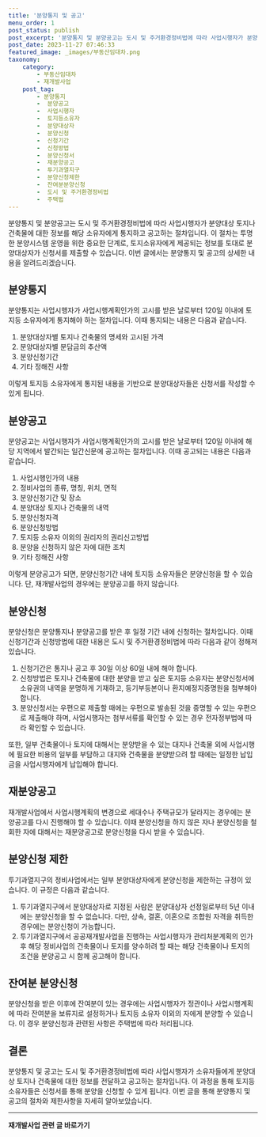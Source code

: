 ```yaml
---
title: '분양통지 및 공고'
menu_order: 1
post_status: publish
post_excerpt: '분양통지 및 분양공고는 도시 및 주거환경정비법에 따라 사업시행자가 분양대상 토지나 건축물에 대한 정보를 해당 소유자에게 통지하고 공고하는 절차입니다. 이 절차는 투명한 분양시스템 운영을 위한 중요한 단계로, 토지소유자에게 제공되는 정보를 토대로 분양대상자가 신청서를 제출할 수 있습니다. 이번 글에서는 분양통지 및 공고의 상세한 내용을 알려드리겠습니다.'
post_date: 2023-11-27 07:46:33
featured_image: _images/부동산임대차.png
taxonomy:
    category:
        - 부동산임대차
        - 재개발사업
    post_tag:
        - 분양통지
        -  분양공고
        -  사업시행자
        -  토지등소유자
        -  분양대상자
        -  분양신청
        -  신청기간
        -  신청방법
        -  분양신청서
        -  재분양공고
        -  투기과열지구
        -  분양신청제한
        -  잔여분분양신청
        -  도시 및 주거환경정비법
        -  주택법
---
```



분양통지 및 분양공고는 도시 및 주거환경정비법에 따라 사업시행자가 분양대상 토지나 건축물에 대한 정보를 해당 소유자에게 통지하고 공고하는 절차입니다. 이 절차는 투명한 분양시스템 운영을 위한 중요한 단계로, 토지소유자에게 제공되는 정보를 토대로 분양대상자가 신청서를 제출할 수 있습니다. 이번 글에서는 분양통지 및 공고의 상세한 내용을 알려드리겠습니다.

## 분양통지

분양통지는 사업시행자가 사업시행계획인가의 고시를 받은 날로부터 120일 이내에 토지등 소유자에게 통지해야 하는 절차입니다. 이때 통지되는 내용은 다음과 같습니다.

1. 분양대상자별 토지나 건축물의 명세와 고시된 가격
2. 분양대상자별 분담금의 추산액
3. 분양신청기간
4. 기타 정해진 사항

이렇게 토지등 소유자에게 통지된 내용을 기반으로 분양대상자들은 신청서를 작성할 수 있게 됩니다.

## 분양공고

분양공고는 사업시행자가 사업시행계획인가의 고시를 받은 날로부터 120일 이내에 해당 지역에서 발간되는 일간신문에 공고하는 절차입니다. 이때 공고되는 내용은 다음과 같습니다.

1. 사업시행인가의 내용
2. 정비사업의 종류, 명칭, 위치, 면적
3. 분양신청기간 및 장소
4. 분양대상 토지나 건축물의 내역
5. 분양신청자격
6. 분양신청방법
7. 토지등 소유자 이외의 권리자의 권리신고방법
8. 분양을 신청하지 않은 자에 대한 조치
9. 기타 정해진 사항

이렇게 분양공고가 되면, 분양신청기간 내에 토지등 소유자들은 분양신청을 할 수 있습니다. 단, 재개발사업의 경우에는 분양공고를 하지 않습니다.

## 분양신청

분양신청은 분양통지나 분양공고를 받은 후 일정 기간 내에 신청하는 절차입니다. 이때 신청기간과 신청방법에 대한 내용은 도시 및 주거환경정비법에 따라 다음과 같이 정해져 있습니다.

1. 신청기간은 통지나 공고 후 30일 이상 60일 내에 해야 합니다.
2. 신청방법은 토지나 건축물에 대한 분양을 받고 싶은 토지등 소유자는 분양신청서에 소유권의 내역을 분명하게 기재하고, 등기부등본이나 환지예정지증명원을 첨부해야 합니다.
3. 분양신청서는 우편으로 제출할 때에는 우편으로 발송된 것을 증명할 수 있는 우편으로 제출해야 하며, 사업시행자는 첨부서류를 확인할 수 있는 경우 전자정부법에 따라 확인할 수 있습니다.

또한, 일부 건축물이나 토지에 대해서는 분양받을 수 있는 대지나 건축물 외에 사업시행에 필요한 비용의 일부를 부담하고 대지와 건축물을 분양받으려 할 때에는 일정한 납입금을 사업시행자에게 납입해야 합니다.

## 재분양공고

재개발사업에서 사업시행계획의 변경으로 세대수나 주택규모가 달라지는 경우에는 분양공고를 다시 진행해야 할 수 있습니다. 이때 분양신청을 하지 않은 자나 분양신청을 철회한 자에 대해서는 재분양공고로 분양신청을 다시 받을 수 있습니다.

## 분양신청 제한

투기과열지구의 정비사업에서는 일부 분양대상자에게 분양신청을 제한하는 규정이 있습니다. 이 규정은 다음과 같습니다.

1. 투기과열지구에서 분양대상자로 지정된 사람은 분양대상자 선정일로부터 5년 이내에는 분양신청을 할 수 없습니다. 다만, 상속, 결혼, 이혼으로 조합원 자격을 취득한 경우에는 분양신청이 가능합니다.
2. 투기과열지구에서 공공재개발사업을 진행하는 사업시행자가 관리처분계획의 인가 후 해당 정비사업의 건축물이나 토지를 양수하려 할 때는 해당 건축물이나 토지의 조건을 분양공고 시 함께 공고해야 합니다.

## 잔여분 분양신청

분양신청을 받은 이후에 잔여분이 있는 경우에는 사업시행자가 정관이나 사업시행계획에 따라 잔여분을 보류지로 설정하거나 토지등 소유자 이외의 자에게 분양할 수 있습니다. 이 경우 분양신청과 관련된 사항은 주택법에 따라 처리됩니다.

## 결론

분양통지 및 공고는 도시 및 주거환경정비법에 따라 사업시행자가 소유자들에게 분양대상 토지나 건축물에 대한 정보를 전달하고 공고하는 절차입니다. 이 과정을 통해 토지등 소유자들은 신청서를 통해 분양을 신청할 수 있게 됩니다. 이번 글을 통해 분양통지 및 공고의 절차와 제한사항을 자세히 알아보았습니다.


<!-- wp:separator -->
<hr class="wp-block-separator has-alpha-channel-opacity"/>
<!-- /wp:separator -->

<!-- wp:group {"backgroundColor":"base","layout":{"type":"constrained"}} -->
<div class="wp-block-group has-base-background-color has-background"><!-- wp:paragraph {"align":"center","fontSize":"medium"} -->
<p class="has-text-align-center has-large-font-size"><strong>재개발사업 관련 글 바로가기</strong></p>
<!-- /wp:paragraph -->


<!-- wp:latest-posts
{"categories":[{"id":27320,"count":19,"description":"","link":"https://uknowlaw.com/category/%ec%9e%ac%ea%b0%9c%eb%b0%9c%ec%82%ac%ec%97%85/","name":"재개발사업","slug":"재개발사업","taxonomy":"category","parent":0,"meta":[],"_links":{"self":[{"href":"https://uknowlaw.com/wp-json/wp/v2/categories/27320"}],"collection":[{"href":"https://uknowlaw.com/wp-json/wp/v2/categories"}],"about":[{"href":"https://uknowlaw.com/wp-json/wp/v2/taxonomies/category"}],"wp:post_type":[{"href":"https://uknowlaw.com/wp-json/wp/v2/posts?categories=27320"}],"curies":[{"name":"wp","href":"https://api.w.org/{rel}","templated":true}]}}],"postsToShow":100,"excerptLength":28,"postLayout":"grid","columns":2,"featuredImageAlign":"left","featuredImageSizeSlug":"large","fontSize":"small"} /--></div>
<!-- /wp:group -->